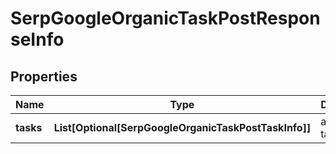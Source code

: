 # SerpGoogleOrganicTaskPostResponseInfo


## Properties

| Name | Type | Description | Notes |
|------------ | ------------- | ------------- | -------------|
**tasks** | **List[Optional[SerpGoogleOrganicTaskPostTaskInfo]]** | array of tasks |[optional]|